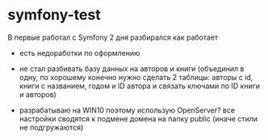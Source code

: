 # symfony-test

В первые работал с Symfony 2 дня разбирался как работает
- есть недоработки по оформлению

- не стал разбивать базу данных на авторов и книги 
  (объединил в одну, по хорошему конечно нужно сделать 2 таблицы: авторы с id, книги с названием, годом и ID автора и связать ключами по ID книги и авторов)
  
- разрабатываю на WIN10 поэтому использую OpenServer? все настройки сводятся к подмене домена на папку public (иначе стили не подгружаются)

